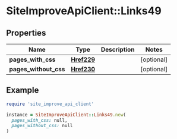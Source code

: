 # SiteImproveApiClient::Links49

## Properties

| Name | Type | Description | Notes |
| ---- | ---- | ----------- | ----- |
| **pages_with_css** | [**Href229**](Href229.md) |  | [optional] |
| **pages_without_css** | [**Href230**](Href230.md) |  | [optional] |

## Example

```ruby
require 'site_improve_api_client'

instance = SiteImproveApiClient::Links49.new(
  pages_with_css: null,
  pages_without_css: null
)
```

